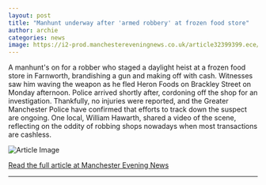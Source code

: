 ```yaml
---
layout: post
title: "Manhunt underway after 'armed robbery' at frozen food store"
author: archie
categories: news
image: https://i2-prod.manchestereveningnews.co.uk/article32399399.ece/ALTERNATES/s1200/0_JSR_MEN_020925heron_01JPG.jpg
---
```

A manhunt's on for a robber who staged a daylight heist at a frozen food store in Farnworth, brandishing a gun and making off with cash. Witnesses saw him waving the weapon as he fled Heron Foods on Brackley Street on Monday afternoon. Police arrived shortly after, cordoning off the shop for an investigation. Thankfully, no injuries were reported, and the Greater Manchester Police have confirmed that efforts to track down the suspect are ongoing. One local, William Hawarth, shared a video of the scene, reflecting on the oddity of robbing shops nowadays when most transactions are cashless.

![Article Image](https://i2-prod.manchestereveningnews.co.uk/article32399399.ece/ALTERNATES/s1200/0_JSR_MEN_020925heron_01JPG.jpg)

[Read the full article at Manchester Evening News](https://www.manchestereveningnews.co.uk/news/greater-manchester-news/manhunt-underway-after-armed-robbery-32399097)

---
